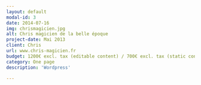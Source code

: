 ```yaml
---
layout: default
modal-id: 3
date: 2014-07-16
img: chrismagicien.jpg
alt: Chris magicien de la belle époque
project-date: Mai 2013
client: Chris
url: www.chris-magicien.fr
budget: 1200€ excl. tax (editable content) / 700€ excl. tax (static content)
category: One page
description: 'Wordpress'

---
```

